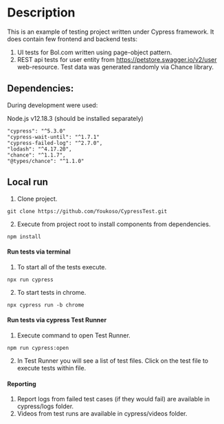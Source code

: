 # Description

This is an example of testing project written under Cypress framework.
It does contain few frontend and backend tests:
1. UI tests for Bol.com written using page-object pattern.
2. REST api tests for user entity from https://petstore.swagger.io/v2/user web-resource. Test data was generated randomly via Chance library.

## Dependencies:

During development were used: 

Node.js v12.18.3 (should be installed separately)
```
"cypress": "^5.3.0"
"cypress-wait-until": "^1.7.1"
"cypress-failed-log": "^2.7.0",
"lodash": "^4.17.20",
"chance": "^1.1.7",
"@types/chance": "^1.1.0"
```

## Local run

1. Clone project.
```
git clone https://github.com/Youkoso/CypressTest.git
```
2. Execute from project root to install components from dependencies.
```
npm install
```

#### Run tests via terminal
1. To start all of the tests execute.
```
npx run cypress
```
2. To start tests in chrome.
```
npx cypress run -b chrome
```

#### Run tests via cypress Test Runner
1. Execute command to open Test Runner.
```
npm run cypress:open
```
2. In Test Runner you will see a list of test files. Click on the test file to execute tests within file.

#### Reporting
1. Report logs from failed test cases (if they would fail) are available in cypress/logs folder.
2. Videos from test runs are available in cypress/videos folder.
